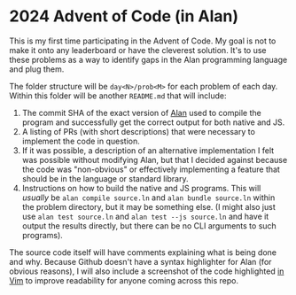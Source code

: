 # 2024 Advent of Code (in Alan)

This is my first time participating in the Advent of Code. My goal is not to make it onto any leaderboard or have the cleverest solution. It's to use these problems as a way to identify gaps in the Alan programming language and plug them.

The folder structure will be `day<N>/prob<M>` for each problem of each day. Within this folder will be another `README.md` that will include:

1. The commit SHA of the exact version of [Alan](https://github.com/alantech/alan) used to compile the program and successfully get the correct output for both native and JS.
2. A listing of PRs (with short descriptions) that were necessary to implement the code in question.
3. If it was possible, a description of an alternative implementation I felt was possible without modifying Alan, but that I decided against because the code was "non-obvious" or effectively implementing a feature that should be in the language or standard library.
4. Instructions on how to build the native and JS programs. This will *usually* be `alan compile source.ln` and `alan bundle source.ln` within the problem directory, but it may be something else. (I might also just use `alan test source.ln` and `alan test --js source.ln` and have it output the results directly, but there can be no CLI arguments to such programs).

The source code itself will have comments explaining what is being done and why. Because Github doesn't have a syntax highlighter for Alan (for obvious reasons), I will also include a screenshot of the code highlighted [in Vim](https://github.com/alantech/vim-alan) to improve readability for anyone coming across this repo.
